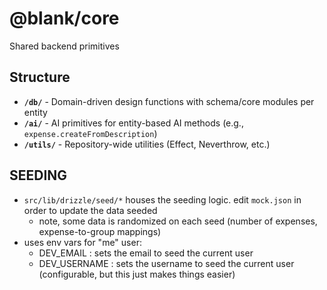 # @blank/core

Shared backend primitives

## Structure

- **`/db/`** - Domain-driven design functions with schema/core modules per entity
- **`/ai/`** - AI primitives for entity-based AI methods (e.g., `expense.createFromDescription`)
- **`/utils/`** - Repository-wide utilities (Effect, Neverthrow, etc.)

## SEEDING
- `src/lib/drizzle/seed/*` houses the seeding logic. edit `mock.json` in order to update the data seeded
    - note, some data is randomized on each seed (number of expenses, expense-to-group mappings)
- uses env vars for "me" user:
    - DEV_EMAIL    : sets the email to seed the current user
    - DEV_USERNAME : sets the username to seed the current user (configurable, but this just makes things easier)
 


